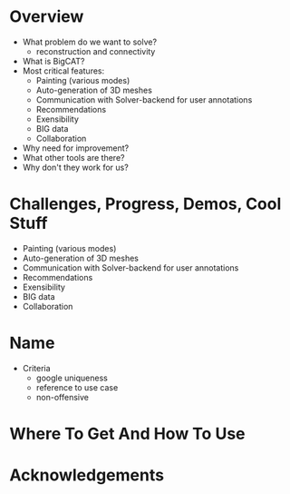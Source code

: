 # Overview

 - What problem do we want to solve?
   - reconstruction and connectivity
 - What is BigCAT?
 - Most critical features:
   - Painting (various modes)
   - Auto-generation of 3D meshes
   - Communication with Solver-backend for user annotations
   - Recommendations
   - Exensibility
   - BIG data
   - Collaboration
 - Why need for improvement?
 - What other tools are there?
 - Why don't they work for us?
 
# Challenges, Progress, Demos, Cool Stuff
 - Painting (various modes)
 - Auto-generation of 3D meshes
 - Communication with Solver-backend for user annotations
 - Recommendations
 - Exensibility
 - BIG data
 - Collaboration

# Name
 - Criteria
   - google uniqueness
   - reference to use case
   - non-offensive

# Where To Get And How To Use

# Acknowledgements



